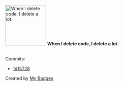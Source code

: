 <img src="https://my-badges.github.io/my-badges/mass-delete-commit.png" alt="When I delete code, I delete a lot." title="When I delete code, I delete a lot." width="128">
<strong>When I delete code, I delete a lot.</strong>
<br><br>

Commits:

- <a href="https://github.com/GustavoDiogo/ply-js/commit/1d157280208d3f175b8ccf38dc6239d1ddf41003">1d15728</a>


Created by <a href="https://github.com/my-badges/my-badges">My Badges</a>